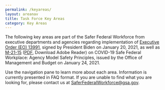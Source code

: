 ```yaml
---
permalink: /keyareas/
layout: areanav
title: Task Force Key Areas
category: Key Areas
---
```


The following key areas are part of the Safer Federal Workforce from executive departments and agencies regarding implementation of [Executive Order (EO) 13991](https://www.federalregister.gov/documents/2021/01/25/2021-01766/protecting-the-federal-workforce-and-requiring-mask-wearing), signed by President Biden on January 20, 2021, as well as [M-21-15](https://www.whitehouse.gov/wp-content/uploads/2021/01/M-21-15.pdf) ([PDF](https://get2.adobe.com/reader), Download Adobe Reader) on COVID-19 Safe Federal Workplace: Agency Model Safety Principles, issued by the Office of Management and Budget on January 24, 2021.

Use the navigation pane to learn more about each area.  Information is currently presented in FAQ format.  If you are unable to find what you are looking for, please contact us at [SaferFederalWorkforce@gsa.gov](mailto:saferfederalworkforce@gsa.gov).
